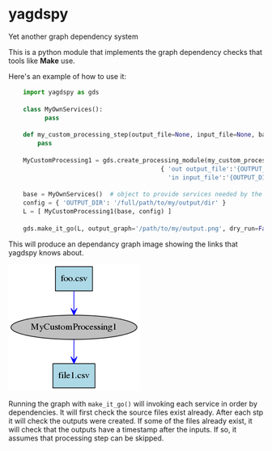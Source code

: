 # yagdspy
Yet another graph dependency system 

This is a python module that implements the graph dependency checks that tools like __Make__ use. 

Here's an example of how to use it:

```python
    import yagdspy as gds

    class MyOwnServices():
          pass
    
    def my_custom_processing_step(output_file=None, input_file=None, base=None, config=None):
        pass

    MyCustomProcessing1 = gds.create_processing_module(my_custom_processing_step, name='MyCustomProcessing1', files=
                                          { 'out output_file':'{OUTPUT_DIR}/file1.csv',
                                            'in input_file':'{OUTPUT_DIR}/foo.csv' })

    base = MyOwnServices()  # object to provide services needed by the processing functions, like logging. Not provided by yagdspy
    config = { 'OUTPUT_DIR': '/full/path/to/my/output/dir' }
    L = [ MyCustomProcessing1(base, config) ]

    gds.make_it_go(L, output_graph='/path/to/my/output.png', dry_run=False)
```

This will produce an dependancy graph image showing the links that
yagdspy knows about.  

![](doc/output.png)

Running the graph with `make_it_go()` will
invoking each service in order by dependencies.  It will first check
the source files exist already. After each stp it will check the
outputs were created.  If some of the files already exist, it will
check that the outputs have a timestamp after the inputs. If so, it
assumes that processing step can be skipped.
